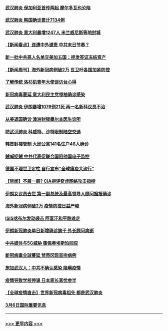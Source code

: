 #### [武汉肺炎 保加利亚首传两起 摩尔多瓦也沦陷](../pages/prog202/a102794845.md?t=03081831) 
#### [武汉肺炎 韩国确诊累计7134例](../pages/prog202/a102794726.md?t=03081831) 
#### [武汉肺炎 意大利暴增1247人 米兰威尼斯等地封城](../pages/prog202/a102794689.md?t=03081831) 
#### [【新闻看点】连遭中外谴责 中共末日节奏？](../pages/prog202/a102794677.md?t=03081831) 
#### [新一批中共恶人名单交美加五国：拒发签证冻结资产](../pages/prog202/a102794665.md?t=03081831) 
#### [【新闻周刊】海外新冠病例破2万 世卫吁各国加紧防控](../pages/prog202/a102794613.md?t=03081831) 
#### [了解传统 洛杉矶青年大使谈访台心得](../pages/prog202/a102794378.md?t=03081831) 
#### [新冠病毒蔓延 意大利民主党领袖确诊感染](../pages/prog202/a102794368.md?t=03081831) 
#### [武汉肺炎 伊朗暴增1076例21死 再一名新科议员不治](../pages/prog202/a102794260.md?t=03081831) 
#### [从美返国确诊 澳洲封锁墨尔本医生诊所](../pages/prog202/a102794086.md?t=03081831) 
#### [防武汉肺炎 科威特、沙特限制陆空交通](../pages/prog202/a102793875.md?t=03081831) 
#### [韩首封楼管制 大邱公寓141名住户46人确诊](../pages/prog202/a102793841.md?t=03081831) 
#### [贼喊捉贼  中共代表促联合国阻他国电子监控](../pages/prog202/a102793638.md?t=03081831) 
#### [德国不理世卫定性 自行宣布“全球瘟疫大流行”](../pages/prog202/a102793673.md?t=03081831) 
#### [【禁闻】不屑一顾? CIA拒评奇虎网络攻击指控](../pages/prog202/a102793736.md?t=03081831) 
#### [伊朗女议员去世 第一副总统及最高领导人顾问据报确诊](../pages/prog202/a102793591.md?t=03081831) 
#### [海外新冠病例破2万 疫情防控日益严峻](../pages/prog202/a102793661.md?t=03081831) 
#### [ISIS喀布尔发动袭击 阿富汗和平路难走](../pages/prog202/a102793659.md?t=03081831) 
#### [伊朗新冠肺炎单日新增确诊逾千 外长顾问病逝](../pages/prog202/a102793574.md?t=03081831) 
#### [中共媒体与5G威胁 蓬佩奥埃斯珀回应](../pages/prog202/a102793514.md?t=03081831) 
#### [新冠病毒全球蔓延 梵蒂冈现首宗病例](../pages/prog202/a102793500.md?t=03081831) 
#### [旅加武汉人：中共不确认感染 隐瞒疫情](../pages/prog202/a102793446.md?t=03081831) 
#### [疫情导致学校停课 日本家长喜忧参半](../pages/prog202/a102793448.md?t=03081831) 
#### [【全球疫情直击】世界新冠病毒祖先 都是武汉肺炎](../pages/prog202/a102793272.md?t=03081831) 
#### [3月6日国际重要讯息](../pages/prog202/a102793252.md?t=03081831) 

----
#### [ >>> 更早内容 <<< ](../indexes/prog202-earlier.md)
